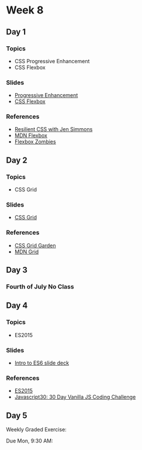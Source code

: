 # Week 8

## Day 1

### Topics

-   CSS Progressive Enhancement
-   CSS Flexbox

### Slides

-   [Progressive Enhancement](https://wecancodeit.github.io/java-slides/frontend/css-progressive-enhancement/#/)
-   [CSS Flexbox](https://wecancodeit.github.io/java-slides/frontend/css-flexbox/#/)

### References

-   [Resilient CSS with Jen Simmons](https://www.youtube.com/playlist?list=PLbSquHt1VCf1kpv9WRGMCA9_Nn4vCLZ9Y)
-   [MDN Flexbox](https://developer.mozilla.org/en-US/docs/Web/CSS/CSS_Flexible_Box_Layout/Basic_Concepts_of_Flexbox)
-   [Flexbox Zombies](https://mastery.games/p/flexbox-zombies)

## Day 2

### Topics

-   CSS Grid

### Slides

-   [CSS Grid](https://wecancodeit.github.io/java-slides/frontend/css-grid/#/)

### References

-   [CSS Grid Garden](http://cssgridgarden.com/)
-   [MDN Grid](https://developer.mozilla.org/en-US/docs/Web/CSS/CSS_Grid_Layout)

## Day 3

### Fourth of July **No Class**

## Day 4

### Topics

-   ES2015

### Slides

-   [Intro to ES6 slide deck](https://wecancodeit.github.io/java-slides/frontend/es2015/#/)

### References

-   [ES2015](https://developers.google.com/web/shows/ttt/series-2/es2015)
-   [Javascript30: 30 Day Vanilla JS Coding Challenge](https://javascript30.com/)

## Day 5

Weekly Graded Exercise:

Due Mon, 9:30 AM:
